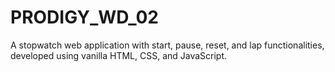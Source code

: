 # PRODIGY_WD_02
A stopwatch web application with start, pause, reset, and lap functionalities, developed using vanilla HTML, CSS, and JavaScript.
